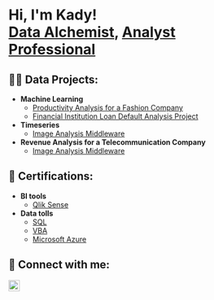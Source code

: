 <h1>Hi, I'm Kady! <br/><a href="https://github.com/qidizhengkady">Data Alchemist</a>, <a href="https://www.linkedin.com/in/qidizheng/"> Analyst Professional </a>

<h2>👨‍💻 Data Projects:</h2>

- <b>Machine Learning</b>
  - [Productivity Analysis for a Fashion Company](https://github.com/qidizhengkady/Machine-Learning-Project)
  - [Financial Institution Loan Default Analysis Project](https://github.com/qidizhengkady/Machine-Learning-Project)
- <b>Timeseries</b> 
  - [Image Analysis Middleware](https://github.com/joshmadakor1/4chan-Image-Analysis-Middleware-C964) 
- <b>Revenue Analysis for a Telecommunication Company</b>
  - [Image Analysis Middleware](https://github.com/joshmadakor1/4chan-Image-Analysis-Middleware-C964) 

<!--
- <b>C# (.NET Desktop Applications)</b>
  - [Ransomware Proof of Concept (Encrypter)](https://github.com/joshmadakor1/EncrypterPOC)
  - [Ransomware Proof of Concept (Decrypter)](https://github.com/joshmadakor1/DecrypterPOC)
  - [Keylogger with Email Capability](https://github.com/joshmadakor1/Key-Logger-With-Email)
- <b>Python</b>
  - [Package Delivery Application (Datastructures and Algorithms Demo)](https://github.com/joshmadakor1/Package-Delivery-Pathfinding-Algorithm)
-->
<h2> 📖 Certifications:</h2>
  
- <b>BI tools</b>
  - [Qlik Sense](https://www.linkedin.com/learning/certificates/359b3e574da3e4d425e00ea3a26ee785120ea1d39eb1d7ea122e7c982ae76b82?u=67856482)
- <b>Data tolls</b>
  - [SQL](https://www.datacamp.com/statement-of-accomplishment/course/accf8325e2acda711a98f51ceaae6288b77dbf77?raw=1)
  - [VBA](https://www.linkedin.com/learning/certificates/f7248e1b1c4999ae6ed34b4d9fe6b9467346443533954ce6be17f60fa558ff82?u=67856482)
  - [Microsoft Azure](https://www.linkedin.com/learning/certificates/3fcef4a07fdd8f7d9eec3e1861190e65ca098f3d265f98b0292f32d3a4f18025?u=67856482)
  
<h2> 🤳 Connect with me:</h2>

[<img align="left" alt="QidiZheng | LinkedIn" width="22px" src="https://cdn.jsdelivr.net/npm/simple-icons@v3/icons/linkedin.svg" />][linkedin]
  
[linkedin]: https://linkedin.com/in/qidizheng/

<!--
**joshmadakor1/joshmadakor1** is a ✨ _special_ ✨ repository because its `README.md` (this file) appears on your GitHub profile.

Here are some ideas to get you started:

- 🔭 I’m currently working on ...
- 🌱 I’m currently learning ...
- 👯 I’m looking to collaborate on ...
- 🤔 I’m looking for help with ...
- 💬 Ask me about ...
- 📫 How to reach me: ...
- 😄 Pronouns: ...
- ⚡ Fun fact: ...
-->
